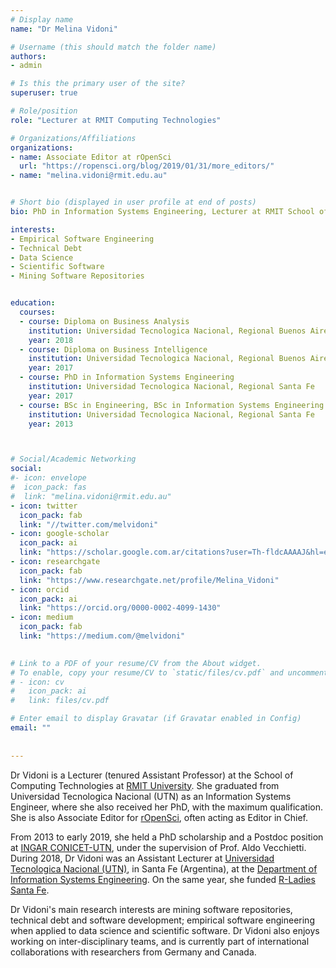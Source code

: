 ```yaml
---
# Display name
name: "Dr Melina Vidoni"

# Username (this should match the folder name)
authors:
- admin

# Is this the primary user of the site?
superuser: true

# Role/position
role: "Lecturer at RMIT Computing Technologies"

# Organizations/Affiliations
organizations:
- name: Associate Editor at rOpenSci
  url: "https://ropensci.org/blog/2019/01/31/more_editors/"
- name: "melina.vidoni@rmit.edu.au"


# Short bio (displayed in user profile at end of posts)
bio: PhD in Information Systems Engineering, Lecturer at RMIT School of Computing Technologies. Associate Editor of rOpenSci.

interests:
- Empirical Software Engineering
- Technical Debt
- Data Science
- Scientific Software
- Mining Software Repositories


education:
  courses:
  - course: Diploma on Business Analysis
    institution: Universidad Tecnologica Nacional, Regional Buenos Aires
    year: 2018
  - course: Diploma on Business Intelligence
    institution: Universidad Tecnologica Nacional, Regional Buenos Aires
    year: 2017
  - course: PhD in Information Systems Engineering
    institution: Universidad Tecnologica Nacional, Regional Santa Fe
    year: 2017
  - course: BSc in Engineering, BSc in Information Systems Engineering
    institution: Universidad Tecnologica Nacional, Regional Santa Fe
    year: 2013



# Social/Academic Networking
social:
#- icon: envelope
#  icon_pack: fas
#  link: "melina.vidoni@rmit.edu.au"
- icon: twitter
  icon_pack: fab
  link: "//twitter.com/melvidoni"
- icon: google-scholar
  icon_pack: ai
  link: "https://scholar.google.com.ar/citations?user=Th-fldcAAAAJ&hl=en"
- icon: researchgate
  icon_pack: fab
  link: "https://www.researchgate.net/profile/Melina_Vidoni"
- icon: orcid
  icon_pack: ai
  link: "https://orcid.org/0000-0002-4099-1430"
- icon: medium
  icon_pack: fab
  link: "https://medium.com/@melvidoni"

  
# Link to a PDF of your resume/CV from the About widget.
# To enable, copy your resume/CV to `static/files/cv.pdf` and uncomment the lines below.  
# - icon: cv
#   icon_pack: ai
#   link: files/cv.pdf

# Enter email to display Gravatar (if Gravatar enabled in Config)
email: ""
  
  
---
```


Dr Vidoni is a Lecturer (tenured Assistant Professor) at the School of Computing Technologies at [RMIT University](https://www.rmit.edu.au/about/schools-colleges/science). She graduated from Universidad Tecnologica Nacional (UTN) as an Information Systems Engineer, where she also received her PhD, with the maximum qualification. She is also Associate Editor for [rOpenSci](https://ropensci.org/blog/2019/01/31/more_editors/), often acting as Editor in Chief.

From 2013 to early 2019, she held a PhD scholarship and a Postdoc position at [INGAR CONICET-UTN](http://www.ingar.santafe-conicet.gov.ar/), under the supervision of Prof. Aldo Vecchietti. During 2018, Dr Vidoni was an Assistant Lecturer at [Universidad Tecnologica Nacional (UTN)](https://www.frsf.utn.edu.ar/), in Santa Fe (Argentina), at the [Department of Information Systems Engineering](https://www.frsf.utn.edu.ar/institucional/departamentos/departamento-ingenieria-en-sistemas-de-informacion). On the same year, she funded [R-Ladies Santa Fe](https://www.meetup.com/rladies-santa-fe/).

Dr Vidoni's main research interests are mining software repositories, technical debt and software development; empirical software engineering when applied to data science and scientific software. Dr Vidoni also enjoys working on inter-disciplinary teams, and is currently part of international collaborations with researchers from Germany and Canada.

<br/>
